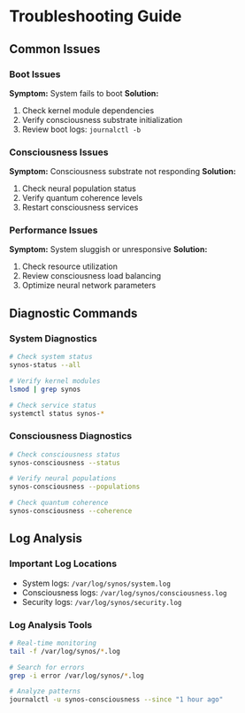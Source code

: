 # Troubleshooting Guide

## Common Issues

### Boot Issues
**Symptom:** System fails to boot
**Solution:**
1. Check kernel module dependencies
2. Verify consciousness substrate initialization
3. Review boot logs: `journalctl -b`

### Consciousness Issues
**Symptom:** Consciousness substrate not responding
**Solution:**
1. Check neural population status
2. Verify quantum coherence levels
3. Restart consciousness services

### Performance Issues
**Symptom:** System sluggish or unresponsive
**Solution:**
1. Check resource utilization
2. Review consciousness load balancing
3. Optimize neural network parameters

## Diagnostic Commands

### System Diagnostics
```bash
# Check system status
synos-status --all

# Verify kernel modules
lsmod | grep synos

# Check service status
systemctl status synos-*
```

### Consciousness Diagnostics
```bash
# Check consciousness status
synos-consciousness --status

# Verify neural populations
synos-consciousness --populations

# Check quantum coherence
synos-consciousness --coherence
```

## Log Analysis

### Important Log Locations
- System logs: `/var/log/synos/system.log`
- Consciousness logs: `/var/log/synos/consciousness.log`
- Security logs: `/var/log/synos/security.log`

### Log Analysis Tools
```bash
# Real-time monitoring
tail -f /var/log/synos/*.log

# Search for errors
grep -i error /var/log/synos/*.log

# Analyze patterns
journalctl -u synos-consciousness --since "1 hour ago"
```
